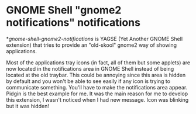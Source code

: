 # GNOME Shell "gnome2 notifications" notifications

**gnome-shell-gnome2-notifications* is YAGSE (Yet Another GNOME Shell extension) that tries to provide an "old-skool" gnome2 way of showing applications.

Most of the applications tray icons (in fact, all of them but some applets) are now located in the notifications area in GNOME Shell instead of being located at the old traybar. This could be annoying since this area is hidden by default and you won't be able to see easily if any icon is trying to communicate something. You'll have to make the notifications area appear.
Pidgin is the best example for me. It was the main reason for me to develop this extension, I wasn't noticed when I had new message. Icon was blinking but it was hidden!
